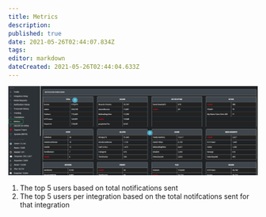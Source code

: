 ```yaml
---
title: Metrics
description: 
published: true
date: 2021-05-26T02:44:07.834Z
tags: 
editor: markdown
dateCreated: 2021-05-26T02:44:04.633Z
---
```


![metrics.png](/metrics.png)

1. The top 5 users based on total notifications sent
2. The top 5 users per integration based on the total notifcations sent for that integration
